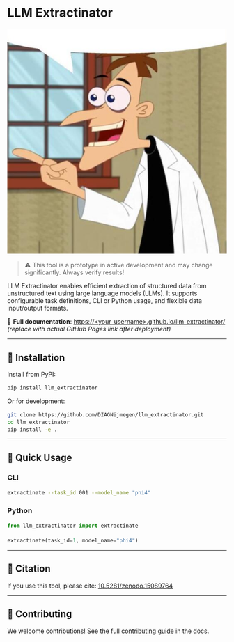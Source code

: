 # LLM Extractinator

![Overview of the LLM Data Extractor](images/doofenshmirtz.jpg)

> ⚠️ This tool is a prototype in active development and may change significantly. Always verify results!

LLM Extractinator enables efficient extraction of structured data from unstructured text using large language models (LLMs). It supports configurable task definitions, CLI or Python usage, and flexible data input/output formats.

📘 **Full documentation**: [https://<your_username>.github.io/llm_extractinator/](https://<your_username>.github.io/llm_extractinator/)  
_(replace with actual GitHub Pages link after deployment)_

---

## 🔧 Installation

Install from PyPI:

```bash
pip install llm_extractinator
```

Or for development:

```bash
git clone https://github.com/DIAGNijmegen/llm_extractinator.git
cd llm_extractinator
pip install -e .
```

---

## 🚀 Quick Usage

### CLI

```bash
extractinate --task_id 001 --model_name "phi4"
```

### Python

```python
from llm_extractinator import extractinate

extractinate(task_id=1, model_name="phi4")
```

---

## 📄 Citation

If you use this tool, please cite:
[10.5281/zenodo.15089764](https://doi.org/10.5281/zenodo.15089764)

---

## 🤝 Contributing

We welcome contributions! See the full [contributing guide](https://<your_username>.github.io/llm_extractinator/contributing/) in the docs.
